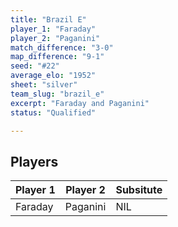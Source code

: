 ```yaml
---
title: "Brazil E"
player_1: "Faraday"
player_2: "Paganini"
match_difference: "3-0"
map_difference: "9-1"
seed: "#22"
average_elo: "1952"
sheet: "silver"
team_slug: "brazil_e"
excerpt: "Faraday and Paganini"
status: "Qualified"

---
```

## Players

| Player 1 | Player 2 | Subsitute |
| -- | -- | -- |
| Faraday | Paganini | NIL |

